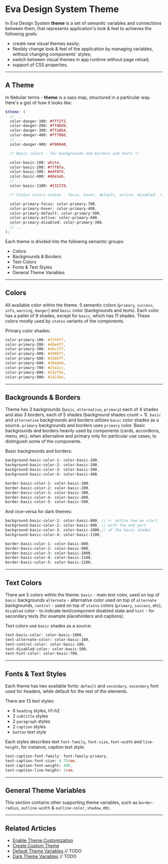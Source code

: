 # Eva Design System Theme

In Eva Design System **theme** is a set of semantic variables and connections between them, that represents application's look & feel to achieves the following goals:

- create new visual themes easily;
- flexibly change look & feel of the application by managing variables, without changing components' styles;
- switch between visual themes in app runtime without page reload;
- support of CSS properties.
<hr>

## A Theme

In Nebular terms - **theme** is a sass map, structured in a particular way. Here's a gist of how it looks like:

```scss
$theme: (
  // ...
  color-danger-100: #fff2f2,
  color-danger-200: #ffd6d9,
  color-danger-300: #ffa8b4,
  color-danger-400: #ff708d,
  // ...
  color-danger-900: #700940,

  /* Basic colors - for backgrounds and borders and texts */

  color-basic-100: white,
  color-basic-200: #f7f8fa,
  color-basic-300: #edf0f4,
  color-basic-400: #dde1eb,
  // ...
  color-basic-1100: #131729,

  /* Status colors states - focus, hover, default, active, disabled  */

  color-primary-focus: color-primary-700,
  color-primary-hover: color-primary-400,
  color-primary-default: color-primary-500,
  color-primary-active: color-primary-600,
  color-primary-disabled: color-primary-300,
  // ...
);
```

Each theme is divided into the following semantic groups:

- Colors
- Backgrounds & Borders
- Text Colors
- Fonts & Text Styles
- General Theme Variables
<hr>

## Colors

All available color within the theme. 5 semantic colors (`primary`, `success`, `info`, `warning`, `danger`) and `basic` color (backgrounds and texts).
Each color has a pallet of 9 shades, except for `basic`, which has 11 shades. These colors mostly used by `status` variants of the components.

Primary color shades:
```scss
color-primary-100: #f2f6ff,
color-primary-200: #d9e4ff,
color-primary-300: #a6c1ff,
color-primary-400: #598bff,
color-primary-500: #3366ff,
color-primary-600: #284de0,
color-primary-700: #2541cc,
color-primary-800: #192f9e,
color-primary-900: #14236e,
```
<hr>

## Backgrounds & Borders

Theme has 3 backgrounds (`basic`, `alternative`, `primary`) each of 4 shades and also 3 borders, each of 5 shades (background shades count + 1).
`basic` and `alternative` backgrounds and borders utilizes `basic` color shades as a source. `primary` backgrounds and borders uses `primary` color.
Basic backgrounds and borders heavily used by components (cards, accordions, menu, etc), when alternative and primary only for particular use cases,
to distinguish some of the components.

Basic backgrounds and borders:
```scss
background-basic-color-1: color-basic-100,
background-basic-color-2: color-basic-200,
background-basic-color-3: color-basic-300,
background-basic-color-4: color-basic-400,

border-basic-color-1: color-basic-100,
border-basic-color-2: color-basic-200,
border-basic-color-3: color-basic-300,
border-basic-color-4: color-basic-400,
border-basic-color-5: color-basic-500,
```

And vice-versa for dark themes:

```scss
background-basic-color-1: color-basic-800, // <- notice how we start
background-basic-color-2: color-basic-900, // with the end part
background-basic-color-3: color-basic-1000,// of the basic shades
background-basic-color-4: color-basic-1100,

border-basic-color-1: color-basic-800,
border-basic-color-2: color-basic-900,
border-basic-color-3: color-basic-1000,
border-basic-color-4: color-basic-1100,
border-basic-color-5: color-basic-1100,
```
<hr>

## Text Colors

There are 5 colors within the theme: `basic` - main text color, used on top of `basic` backgrounds `alternate` - alternative color used on top of `alternate` backgrounds,
`control` - used on top of `status` colors (`primary`, `success`, etc), `disabled` color - to indicate text/component disabled state
and `hint` - for secondary texts (for example placeholders and captions).
 
Text colors use `basic` shades as a source:
```scss
text-basic-color: color-basic-1000,
text-alternate-color: color-basic-100,
text-control-color: color-basic-100,
text-disabled-color: color-basic-500,
text-hint-color: color-basic-700,
```
<hr>

## Fonts & Text Styles

Each theme has two available fonts: `default` and `secondary`. `secondary` font used for headers, while default for the rest of the elements.

There are 13 text styles:
- 6 `heading` styles, h1-h2
- 2 `subtitle` styles
- 2 `paragraph` styles
- 2 `caption` styles
- `button` text style

Each styles describes text `font-family`, `font-size`, `font-width` and `line-height`, for instance, caption text style:
```scss
text-caption-font-family: font-family-primary,
text-caption-font-size: 0.75rem,
text-caption-font-weight: 400,
text-caption-line-height: 1rem,
```
<hr>

## General Theme Variables

This section contains other supporting theme variables, such as `border-radius`, `outline-width` & `outline-color`, `shadow`, etc. 
<hr>

## Related Articles

- [Enable Theme Customization](docs/design-system/enable-customizable-theme)
- [Create Custom Theme](docs/design-system/create-custom-theme)
- [Default Theme Variables](docs/auth/design-system-rules) // TODO
- [Dark Theme Variables](docs/auth/design-system-rules) // TODO


